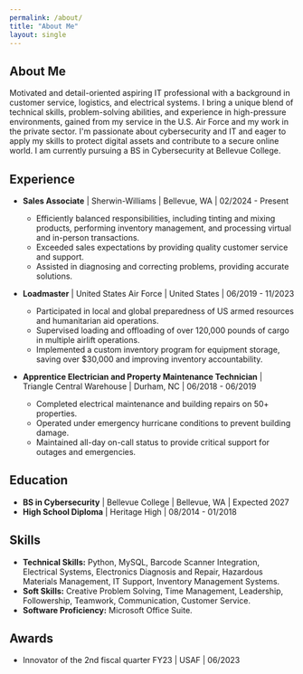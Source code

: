 ```yaml
---
permalink: /about/
title: "About Me"
layout: single
---
```


## About Me

Motivated and detail-oriented aspiring IT professional with a background in customer service, logistics, and electrical systems.  I bring a unique blend of technical skills, problem-solving abilities, and experience in high-pressure environments, gained from my service in the U.S. Air Force and my work in the private sector. I'm passionate about cybersecurity and IT and eager to apply my skills to protect digital assets and contribute to a secure online world. I am currently pursuing a BS in Cybersecurity at Bellevue College.

## Experience

*   **Sales Associate** | Sherwin-Williams | Bellevue, WA | 02/2024 - Present
    *   Efficiently balanced responsibilities, including tinting and mixing products, performing inventory management, and processing virtual and in-person transactions.
    *   Exceeded sales expectations by providing quality customer service and support.
    *   Assisted in diagnosing and correcting problems, providing accurate solutions.

*   **Loadmaster** | United States Air Force | United States | 06/2019 - 11/2023
    *   Participated in local and global preparedness of US armed resources and humanitarian aid operations.
    *   Supervised loading and offloading of over 120,000 pounds of cargo in multiple airlift operations.
    *   Implemented a custom inventory program for equipment storage, saving over $30,000 and improving inventory accountability.

*   **Apprentice Electrician and Property Maintenance Technician** | Triangle Central Warehouse | Durham, NC | 06/2018 - 06/2019
    *   Completed electrical maintenance and building repairs on 50+ properties.
    *   Operated under emergency hurricane conditions to prevent building damage.
    *   Maintained all-day on-call status to provide critical support for outages and emergencies.

## Education

*   **BS in Cybersecurity** | Bellevue College | Bellevue, WA | Expected 2027
*   **High School Diploma** | Heritage High | 08/2014 - 01/2018

## Skills

*   **Technical Skills:**  Python, MySQL, Barcode Scanner Integration, Electrical Systems, Electronics Diagnosis and Repair, Hazardous Materials Management, IT Support, Inventory Management Systems.
*   **Soft Skills:**  Creative Problem Solving, Time Management, Leadership, Followership, Teamwork, Communication, Customer Service.
*   **Software Proficiency:** Microsoft Office Suite.

## Awards

*   Innovator of the 2nd fiscal quarter FY23 | USAF | 06/2023
